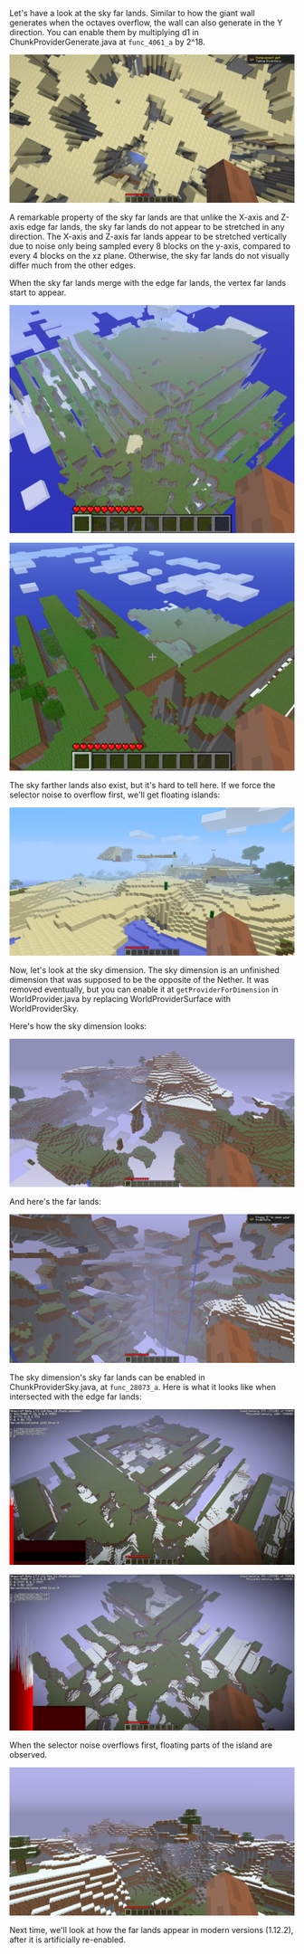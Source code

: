 Let's have a look at the sky far lands. Similar to how the giant wall generates when the octaves overflow, the wall can also generate in the Y direction. You can enable them by multiplying d1 in ChunkProviderGenerate.java at `func_4061_a` by 2^18.

![SkyFarLands](https://raw.githubusercontent.com/ThisTestUser/FarLandsChronicles/master/assets/Ch1/SkyFarLands.png)

A remarkable property of the sky far lands are that unlike the X-axis and Z-axis edge far lands, the sky far lands do not appear to be stretched in any direction. The X-axis and Z-axis far lands appear to be stretched vertically due to noise only being sampled every 8 blocks on the y-axis, compared to every 4 blocks on the xz plane. Otherwise, the sky far lands do not visually differ much from the other edges.

When the sky far lands merge with the edge far lands, the vertex far lands start to appear.

![VertexFarLands](https://raw.githubusercontent.com/ThisTestUser/FarLandsChronicles/master/assets/Ch1/VertexFarLands.png)

![VertexFarLands1](https://raw.githubusercontent.com/ThisTestUser/FarLandsChronicles/master/assets/Ch1/VertexFarLands1.png)

The sky farther lands also exist, but it's hard to tell here. If we force the selector noise to overflow first, we'll get floating islands:

![Floating](https://raw.githubusercontent.com/ThisTestUser/FarLandsChronicles/master/assets/Ch1/Floating.png)

Now, let's look at the sky dimension. The sky dimension is an unfinished dimension that was supposed to be the opposite of the Nether. It was removed eventually, but you can enable it at `getProviderForDimension` in WorldProvider.java by replacing WorldProviderSurface with WorldProviderSky.

Here's how the sky dimension looks:

![SkyDimension](https://raw.githubusercontent.com/ThisTestUser/FarLandsChronicles/master/assets/Ch1/SkyDimension.png)

And here's the far lands:

![SkyDimFarLands](https://raw.githubusercontent.com/ThisTestUser/FarLandsChronicles/master/assets/Ch1/SkyDimFarLands.png)

The sky dimension's sky far lands can be enabled in ChunkProviderSky.java, at `func_28073_a`. Here is what it looks like when intersected with the edge far lands:

 ![VertexSkyFarLands](https://raw.githubusercontent.com/ThisTestUser/FarLandsChronicles/master/assets/Ch1/VertexSkyFarLands.png)
 
 ![VertexSkyFarLands1](https://raw.githubusercontent.com/ThisTestUser/FarLandsChronicles/master/assets/Ch1/VertexSkyFarLands1.png)
 
 When the selector noise overflows first, floating parts of the island are observed.
 
 ![FloatingSky](https://raw.githubusercontent.com/ThisTestUser/FarLandsChronicles/master/assets/Ch1/FloatingSky.png)
 
 Next time, we'll look at how the far lands appear in modern versions (1.12.2), after it is artificially re-enabled.
